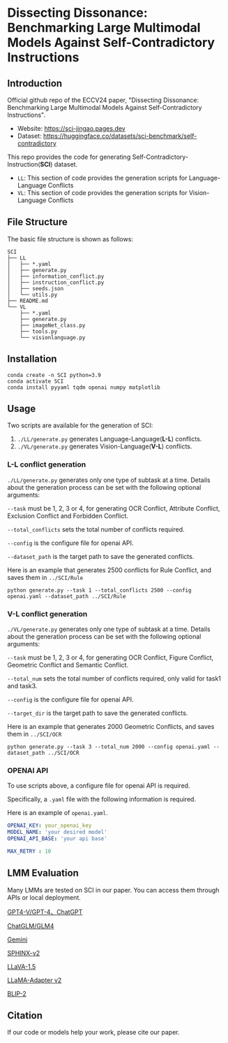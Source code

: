 # Dissecting Dissonance: Benchmarking Large Multimodal Models Against Self-Contradictory Instructions

## Introduction
Official github repo of the ECCV24 paper, "Dissecting Dissonance: Benchmarking Large Multimodal Models Against Self-Contradictory Instructions".

- Website: https://sci-jingao.pages.dev
- Dataset: https://huggingface.co/datasets/sci-benchmark/self-contradictory

This repo provides the code for generating Self-Contradictory-Instruction(**SCI**) dataset.

- `LL`: This section of code provides the generation scripts for Language-Language Conflicts
- `VL`: This section of code provides the generation scripts for Vision-Language Conflicts

## File Structure

The basic file structure is shown as follows:

```
SCI
├── LL
│   ├── *.yaml
│   ├── generate.py
│   ├── information_conflict.py
│   ├── instruction_conflict.py
│   ├── seeds.json
│   └── utils.py
├── README.md
└── VL
    ├── *.yaml
    ├── generate.py
    ├── imageNet_class.py
    ├── tools.py
    └── visionlanguage.py
```

## Installation

```shell
conda create -n SCI python=3.9 
conda activate SCI
conda install pyyaml tqdm openai numpy matplotlib
```

## Usage

Two scripts are available for the generation of SCI:

1. `./LL/generate.py`  generates Language-Language(**L-L**) conflicts.
2. `./VL/generate.py`  generates Vision-Language(**V-L**) conflicts.

### L-L conflict generation

`./LL/generate.py`  generates only one type of subtask at a time. Details about the generation process can be set with the following optional arguments:

`--task` must be 1, 2, 3 or 4, for generating OCR Conflict, Attribute Conflict, Exclusion Conflict and Forbidden Conflict.

`--total_conflicts`  sets the total number of conflicts required.

`--config` is the configure file for openai API.

`--dataset_path` is the target path to save the generated conflicts.

Here is an example that generates 2500 conflicts for Rule Conflict, and saves them in `../SCI/Rule`

```shell
python generate.py --task 1 --total_conflicts 2500 --config openai.yaml --dataset_path ../SCI/Rule
```

### V-L conflict generation

`./VL/generate.py`  generates only one type of subtask at a time. Details about the generation process can be set with the following optional arguments:

`--task` must be 1, 2, 3 or 4, for generating OCR Conflict, Figure Conflict, Geometric Conflict and Semantic Conflict.

`--total_num`  sets the total number of conflicts required, only valid for task1 and task3.

`--config` is the configure file for openai API.

`--target_dir` is the target path to save the generated conflicts.

Here is an example that generates 2000 Geometric Conflicts, and saves them in `../SCI/OCR`

```shell
python generate.py --task 3 --total_num 2000 --config openai.yaml --dataset_path ../SCI/OCR
```

### OPENAI API

To use scripts above, a configure file for openai API is required.

Specifically, a `.yaml` file with the following information is required.

Here is an example of `openai.yaml`.

```yaml
OPENAI_KEY: your_openai_key
MODEL_NAME: 'your desired model'
OPENAI_API_BASE: 'your api base'

MAX_RETRY : 10
```


## LMM Evaluation

Many LMMs are tested on SCI in our paper. You can access them through APIs or local deployment.

[GPT4-V/GPT-4、ChatGPT](https://chat.openai.com/)

[ChatGLM/GLM4](https://chatglm.cn/)

[Gemini](https://gemini.google.com/)

[SPHINX-v2](https://github.com/Alpha-VLLM/LLaMA2-Accessory/tree/main/SPHINX)

[LLaVA-1.5](https://github.com/haotian-liu/LLaVA)

[LLaMA-Adapter v2](https://github.com/OpenGVLab/LLaMA-Adapter)

[BLIP-2](https://github.com/salesforce/LAVIS/tree/main/projects/blip2)

## Citation

If our code or models help your work, please cite our paper.
